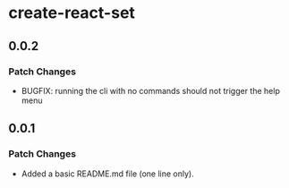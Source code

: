 # create-react-set

## 0.0.2

### Patch Changes

- BUGFIX: running the cli with no commands should not trigger the help menu

## 0.0.1

### Patch Changes

- Added a basic README.md file (one line only).
